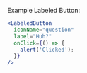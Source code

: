 Example Labeled Button:

```jsx
<LabeledButton
  iconName="question"
  label="Huh?"
  onClick={() => {
    alert('Clicked');
  }}
/>
```
